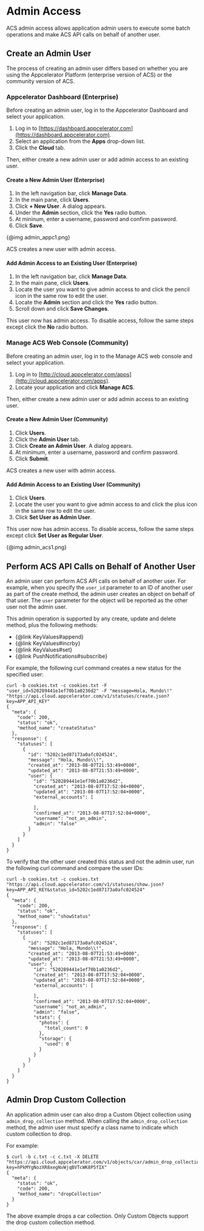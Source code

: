 # Admin Access

ACS admin access allows application admin users to execute some batch
operations and make ACS API calls on behalf of another user.

## Create an Admin User

The process of creating an admin user differs based on whether you are using the Appcelerator
Platform (enterprise version of ACS) or the community version of ACS.

### Appcelerator Dashboard (Enterprise)

Before creating an admin user, log in to the Appcelerator Dashboard and select your application.

  1. Log in to [https://dashboard.appcelerator.com](https://dashboard.appcelerator.com).
  2. Select an application from the **Apps** drop-down list.
  3. Click the **Cloud** tab.

Then, either create a new admin user or add admin access to an existing user.

#### Create a New Admin User (Enterprise)

  1. In the left navigation bar, click **Manage Data**.
  2. In the main pane, click **Users**.
  3. Click **+ New User**. A dialog appears.
  4. Under the **Admin** section, click the **Yes** radio button.
  5. At mininum, enter a username, password and confirm password.
  6. Click **Save**.

{@img admin_appc1.png}

ACS creates a new user with admin access.

#### Add Admin Access to an Existing User (Enterprise)

  1. In the left navigation bar, click **Manage Data**.
  2. In the main pane, click **Users**.
  3. Locate the user you want to give admin access to and click the pencil icon in the same row to
     edit the user.
  4. Locate the **Admin** section and click the **Yes** radio button.
  5. Scroll down and click **Save Changes**.

This user now has admin access.  To disable access, follow the same steps except click the **No**
radio button.

### Manage ACS Web Console (Community)

Before creating an admin user, log in to the Manage ACS web console and select your application.

  1. Log in to [http://cloud.appcelerator.com/apps](http://cloud.appcelerator.com/apps).
  2. Locate your application and click **Manage ACS**.

Then, either create a new admin user or add admin access to an existing user.

#### Create a New Admin User (Community)

  1. Click **Users**.
  2. Click the **Admin User** tab.
  3. Click **Create an Admin User**. A dialog appears.
  4. At minimum, enter a username, password and confirm password.
  5. Click **Submit**.

ACS creates a new user with admin access.

#### Add Admin Access to an Existing User (Community)

  1. Click **Users**.
  2. Locate the user you want to give admin access to and click the plus icon in the same row to
     edit the user.
  3. Click **Set User as Admin User**.

This user now has admin access.  To disable access, follow the same steps except click **Set User as Regular User**.

{@img admin_acs1.png}

## Perform ACS API Calls on Behalf of Another User

An admin user can perform ACS API calls on behalf of another user.  For example, when you
specify the `user_id` parameter to an ID of another user as part of the create method,
the admin user creates an object on behalf of that user. The `user` parameter for the object
will be reported as the other user not the admin user.

This admin operation is supported by any create, update and delete method, plus the following methods:

 * {@link KeyValues#append}
 * {@link KeyValues#incrby}
 * {@link KeyValues#set}
 * {@link PushNotifications#subscribe}

For example, the following curl command creates a new status for the specified user:

    curl -b cookies.txt -c cookies.txt -F "user_id=520289441e1ef70b1a0236d2" -F "message=Hola, Mundo\!" "https://api.cloud.appcelerator.com/v1/statuses/create.json?key=APP_API_KEY"
    {
      "meta": {
        "code": 200,
        "status": "ok",
        "method_name": "createStatus"
      },
      "response": {
        "statuses": [
          {
            "id": "5202c1ed87173a0afc024524",
            "message": "Hola, Mundo\\!",
            "created_at": "2013-08-07T21:53:49+0000",
            "updated_at": "2013-08-07T21:53:49+0000",
            "user": {
              "id": "520289441e1ef70b1a0236d2",
              "created_at": "2013-08-07T17:52:04+0000",
              "updated_at": "2013-08-07T17:52:04+0000",
              "external_accounts": [

              ],
              "confirmed_at": "2013-08-07T17:52:04+0000",
              "username": "not_an_admin",
              "admin": "false"
            }
          }
        ]
      }
    }


To verify that the other user created this status and not the admin user, run the following curl
command and compare the user IDs:

    curl -b cookies.txt -c cookies.txt "https://api.cloud.appcelerator.com/v1/statuses/show.json?key=APP_API_KEY&status_id=5202c1ed87173a0afc024524"
    {
      "meta": {
        "code": 200,
        "status": "ok",
        "method_name": "showStatus"
      },
      "response": {
        "statuses": [
          {
            "id": "5202c1ed87173a0afc024524",
            "message": "Hola, Mundo\\!",
            "created_at": "2013-08-07T21:53:49+0000",
            "updated_at": "2013-08-07T21:53:49+0000",
            "user": {
              "id": "520289441e1ef70b1a0236d2",
              "created_at": "2013-08-07T17:52:04+0000",
              "updated_at": "2013-08-07T17:52:04+0000",
              "external_accounts": [

              ],
              "confirmed_at": "2013-08-07T17:52:04+0000",
              "username": "not_an_admin",
              "admin": "false",
              "stats": {
                "photos": {
                  "total_count": 0
                },
                "storage": {
                  "used": 0
                }
              }
            }
          }
        ]
      }
    }

<!-- 

## Admin Batch Delete

Admin Batch Delete allow admin users to delete multiple ACS objects in one
delete operation. ACS provides an API end point named
`admin_batch_delete` for application admin users. When calling the `admin_batch_delete`
method, the admin user provides a query condition to select the objects to
delete. The query condition is provided by passing the `where` parameter. If
`where` is omitted, all objects are deleted.  
  
For example:
    
     $curl -b cookies.txt -c cookies.txt -X DELETE -F "where={\"favorite_color\":\"blue\"}" https://api.cloud.appcelerator.com/v1/users/admin_batch_delete.json?key=xBzAKXWFl36S4MAD7KNt2jw30EKM4Kxn 	
     {
      "meta": {
        "status": "ok",
        "code": 200,
        "method_name": "adminBatchDelete"
      }
    }
     

The following ACS objects allow admins to perform batch
delete operations:

  * {@link Checkins}
  * {@link PhotoCollections}
  * {@link Events}
  * {@link Files}
  * {@link CustomObjects}
  * {@link Photos}
  * {@link Places}
  * {@link Posts}
  * {@link Statuses}
  * {@link Users}

-->

## Admin Drop Custom Collection

An application admin user can also drop a Custom Object collection using 
`admin_drop_collection` method. When calling the `admin_drop_collection` method, 
the admin user must specify a class name to indicate which custom collection to drop.  
  
For example:

    $ curl -b c.txt -c c.txt -X DELETE "https://api.cloud.appcelerator.com/v1/objects/car/admin_drop_collection.json?key=hPkMYgNozXR8xegNvWjqBVTcWK8P5fIX"
    {
      "meta": {
        "status": "ok",
        "code": 200,
        "method_name": "dropCollection"
      }
    }
     
The above example drops a car collection. Only Custom Objects support the drop
custom collection method.

